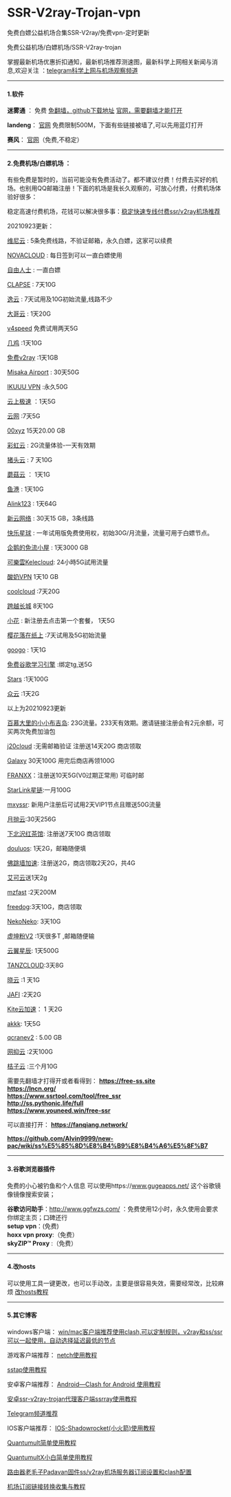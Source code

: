 # SSR-V2ray-Trojan-vpn
免费白嫖公益机场合集SSR-V2ray/免费vpn-定时更新

免费公益机场/白嫖机场/SSR-V2ray-trojan


掌握最新机场优惠折扣通知，最新机场推荐测速图，最新科学上网相关新闻与消息,欢迎关注 ：[telegram科学上网与机场观察频道](https://t.me/jichangtj)

----------------------------------------------

#### 1.软件

**迷雾通** ： 免费
[免翻墙，github下载地址](:https://is.gd/getmwt)
[官网，需要翻墙才能打开](https://geph.io/zhs/) 


**landeng**：
[官网](https://github.com/getlantern/)
免费限制500M，下面有些链接被墙了,可以先用蓝灯打开

**赛风**：  [官网](https://psiphon3.com/zh/index.html)（免费,不稳定）




----------------------------------------------


#### 2.免费机场/白嫖机场 ：

有些免费是暂时的，当前可能没有免费活动了。都不建议付费！付费去买好的机场。也别用QQ邮箱注册！下面的机场是我长久观察的，可放心付费，付费机场体验好很多：

稳定高速付费机场，花钱可以解决很多事：<a href="https://honven.top/%E7%A7%91%E5%AD%A6%E4%B8%8A%E7%BD%91%E6%96%B9%E6%B3%95%E6%B1%87%E6%80%BB(%E5%85%8D%E8%B4%B9%E4%B8%8E%E4%BB%98%E8%B4%B9).html" target="_blank">稳定快速专线付费ssr/v2ray机场推荐</a>



20210923更新：


[维尼云](https://dlj.tf/bHDAXBj) : 5条免费线路，不验证邮箱，永久白嫖，这家可以续费

[NOVACLOUD](https://www.q88q.cyou/) : 每日签到可以一直白嫖使用

[自由人士](http://freeperson.xyz/auth/register?code=GDTS) : 一直白嫖

[CLAPSE](https://user.clapse.com/#/register?code=kf9BGDSY) : 7天10G

[逸云](https://yiyun.cyou/#/register?code=EQrig469) : 7天试用及10G初始流量,线路不少

[大哥云](https://www.dageyun.net/#/register?code=lEHKtVDi) : 1天20G

[v4speed](https://v4speed.com/#/register?code=ew6t6ilb) 免费试用两天5G


[几鸡](https://b.luxury/waf/HrbmzzUafRgk8vcd2) :1天10G

[免费v2ray](https://www.mfv2ray.top/) :1天1GB

[Misaka Airport](https://air.misakano.eu.org/#/register?code=nCVB4JtM) : 30天50G

[IKUUU VPN](https://ikuuu.co/) :永久50G


[云上极速](https://yunshang.uk/#/register?code=wcasYnCa) ：1天5G
 
[云网](https://www.cni.lol/#/register?code=MQXvMBK4) :7天5G

[00xyz](https://00xyz.xyz/#/register?code=THCRgF2v) 15天20.00 GB

[彩虹云](https://chy.fit/#/register?code=tOEHQarz) : 2G流量体验-一天有效期

[猪头云](https://my.zhutou.cyou/#/register?code=F8ZUGM75) : 7 天10G

[蘑菇云](https://1mgy.com/#/register?code=lUYahjc0) ： 1天1G

[鱼港](https://port.sfish.top/#/register?code=bMaY1DRR) : 1天10G

[Alink123](https://my.pbap.cc/#/register?code=ahOtFxcN) : 1天64G

[新云网络](https://www.xinyun.buzz/auth/register?code=IgQz) : 30天15 GB，3条线路

[快乐星球](https://zy.klxqiu.co/#/register?code=ORFpEx8Z) : 一年试用版免费使用权，初始30G/月流量，流量可用于白嫖节点。

[企鹅的免流小屋](http://pengui.cloud/#/register?code=HkxdVrp4) : 1天3000 GB

[可樂雲Kelecloud](https://xn--fjqzfu8n.xyz/#/register?code=I6qfXPOs): 24小時5G試用流量

[酸奶VPN](https://shyni.xyz/auth/register?code=NHWu) 1天10 GB

[coolcloud](https://www.coolcloud.cc/#/register?code=RO6cITxa) :7天20G

[跨越长城](https://direct.gfwservice.xyz/#/register?code=F94wAx08) 8天10G

[小花](https://m.xhhv2.com/auth/register?code=AZ7S) : 新注册去点击第一个套餐， 1天5G

[樱花落在纸上](https://www.qbklj.xyz/auth/register?code=LBuA) :7天试用及5G初始流量


[googo](https://googo.in/#/register?code=xK6ungEP) : 1天1G 


[免费谷歌学习引擎](https://shangwangke.org/auth/register?code=is2a) :绑定tg,送5G

[Stars](https://xyttk.icu/#/register?code=41IT1W2D) :1天100G

[众云](https://xn--9kqpm.shop/#/register?code=poTB7pLr) :1天2G



以上为20210923更新




[百慕大里的小小布吉岛](https://v2.bujidao.org/auth/register?code=vu9o): 23G流量。233天有效期。邀请链接注册会有2元余额，可买两次免费加油包

[j20cloud](https://j20cloud.xyz/auth/register?code=iOAB) :无需邮箱验证 注册送14天20G  商店领取

[Galaxy](https://www.galaxy-cloud.com/#/register?code=bhemW9UW)  30天100G 用完后商店再领100G

[FRANXX](https://www.franxx.cloud/auth/register?code=IcOF)：注册送10天5G(V0过期正常用)  可临时邮

[StarLink星链](https://starlink.to/#/register?code=f56bL3vN):一月100G

[mxyssr](https://www.mxyssr.fun/auth/register?code=smw8): 新用户注册后可试用2天VIP1节点且赠送50G流量



[月抛云](https://yuepaoyun.xyz/#/register?code=OFPHXW63):30天256G


[下北沢红茶馆](https://panel.testred.xyz/auth/register?code=m4EZ): 注册送7天10G 商店领取 

[douluos](https://www.douluos.xyz/auth/register?code=BHmw): 1天2G，邮箱随便填


[佛跳墙加速](https://www.ftqnet.com/): 注册送2G，商店领取2天2G，共4G


[艾可云](https://www.v2aky.com/#/register?code=NfDNuHQK)送1天2g

[mzfast](https://mzinv.com/hVxAg) :2天200M


[freedog](https://www.freedog.pw/auth/register?code=Y8h6):3天10G，商店领取


[NekoNeko](https://nekoneko.cloud?aff=296): 3天10G


[虚坤粉V2](https://www.cxkv2.xyz/auth/register?code=Nnc6) :1天很多T ,邮箱随便输


[云翼星辰](https://v2.yyxc.cc/#/register?code=gNzdhMIE): 1天500G 


[TANZCLOUD](https://www.tanz.website/auth/register?code=ssfJ):3天8G 


[晓云](https://www.xiaoxiaoyun.xyz/auth/register?code=0juV) :1 天1G


[JAFI](https://www.jafiyun.online/auth/register?code=993B) :2天2G


[Kite云加速](kitevpn.me)： 1 天2G


[akkk](https://1.akkk.online/user): 1天5G

[qcranev2](https://www.qcranev2.com/) : 5.00 GB


[网抑云](http://www.wycloud.cloud/) :2天100G


[桔子云](https://juzicloud.net/auth/register?code=4ct1) :三个月10G









需要先翻墙才打得开或者看得到：
**https://free-ss.site**   
**https://lncn.org/**   
**https://www.ssrtool.com/tool/free_ssr**   
**http://ss.pythonic.life/full**   
**https://www.youneed.win/free-ssr**    

可以直接打开：
**https://fanqiang.network/**

**https://github.com/Alvin9999/new-pac/wiki/ss%E5%85%8D%E8%B4%B9%E8%B4%A6%E5%8F%B7**




----------------------------------------------



#### 3.谷歌浏览器插件

免费的小心被钓鱼和个人信息
可以使用https://www.gugeapps.net/ 这个谷歌镜像镜像搜索安装；   

**谷歌访问助手**：http://www.ggfwzs.com/ ：免费使用12小时，永久使用会要求你绑定主页；口碑还行    
**setup vpn**：(免费)    
**hoxx vpn proxy**:（免费）     
**skyZIP™ Proxy** :（免费）  


----------------------------------------------

#### 4.改hosts
可以使用工具一键更改，也可以手动改，主要是很容易失效，需要经常改，比较麻烦
<a href="https://github.com/kelthuzadx/hosts">改hosts教程</a>


----------------------------------------------



#### 5.其它博客

windows客户端：
[win/mac客户端推荐使用clash,可以定制规则，v2ray和ss/ssr可以一起使用，自动选择延迟最低的节点](https://honven.top/clash%E6%95%99%E7%A8%8B.html)

游戏客户端推荐：
[netch使用教程](https://honven.top/netch%E6%95%99%E7%A8%8B.html)

[sstap使用教程](https://honven.top/sstap%E4%BD%BF%E7%94%A8%E6%95%99%E7%A8%8B.html)



安卓客户端推荐：
[Android—Clash for Android 使用教程](https://honven.top/Android%E2%80%94Clash%20for%20Android%20%E4%BD%BF%E7%94%A8%E6%95%99%E7%A8%8B.html)

[安卓ssr-v2ray-trojan代理客户端ssrray使用教程](https://honven.top/%E5%AE%89%E5%8D%93ssr-v2ray-trojan%E4%BB%A3%E7%90%86%E5%AE%A2%E6%88%B7%E7%AB%AFssrray%E4%BD%BF%E7%94%A8%E6%95%99%E7%A8%8B.html)

[Telegram频道推荐](https://honven.top/telegram%E7%94%B5%E6%8A%A5%E9%A2%91%E9%81%93%E7%BE%A4%E7%BB%84%E6%8E%A8%E8%8D%90.html)


IOS客户端推荐：
<a href="https://honven.top/IOS-Shadowrocket(%E5%B0%8F%E7%81%AB%E7%AE%AD)%E4%BD%BF%E7%94%A8%E6%95%99%E7%A8%8B.html">IOS-Shadowrocket(小火箭)使用教程</a>

[Quantumult简单使用教程](https://honven.top/Quantumult%E7%AE%80%E5%8D%95%E4%BD%BF%E7%94%A8%E6%95%99%E7%A8%8B.html)

[QuantumultX小白简单使用教程](https://honven.top/QuantumultX%E5%B0%8F%E7%99%BD%E7%AE%80%E5%8D%95%E4%BD%BF%E7%94%A8%E6%95%99%E7%A8%8B.html)

[路由器老毛子Padavan固件ss/v2ray机场服务器订阅设置和clash配置](https://honven.top/%E8%80%81%E6%AF%9B%E5%AD%90Padavan%E5%9B%BA%E4%BB%B6ssv2ray%E6%9C%BA%E5%9C%BA%E6%9C%8D%E5%8A%A1%E5%99%A8%E8%AE%A2%E9%98%85%E4%B8%8Eclash%E9%85%8D%E7%BD%AE.html)

[机场订阅链接转换收集与教程](https://honven.top/%E6%9C%BA%E5%9C%BA%E8%AE%A2%E9%98%85%E9%93%BE%E6%8E%A5%E8%BD%AC%E6%8D%A2%E6%95%99%E7%A8%8B.html)
